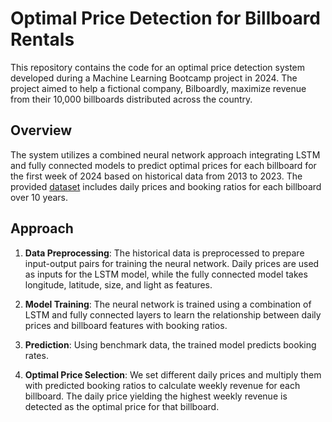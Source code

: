 # Optimal Price Detection for Billboard Rentals

This repository contains the code for an optimal price detection system developed during a Machine Learning Bootcamp project in 2024. The project aimed to help a fictional company, Bilboardly, maximize revenue from their 10,000 billboards distributed across the country.

## Overview

The system utilizes a combined neural network approach integrating LSTM and fully connected models to predict optimal prices for each billboard for the first week of 2024 based on historical data from 2013 to 2023. The provided [dataset](https://drive.google.com/drive/folders/1jdNwupZrNfcDATLuCB6VJBIBX2mo6oyh?usp=drive_link) includes daily prices and booking ratios for each billboard over 10 years.

## Approach

1. **Data Preprocessing**: The historical data is preprocessed to prepare input-output pairs for training the neural network. Daily prices are used as inputs for the LSTM model, while the fully connected model takes longitude, latitude, size, and light as features.

2. **Model Training**: The neural network is trained using a combination of LSTM and fully connected layers to learn the relationship between daily prices and billboard features with booking ratios.

3. **Prediction**: Using benchmark data, the trained model predicts booking rates.

4. **Optimal Price Selection**: We set different daily prices and multiply them with predicted booking ratios to calculate weekly revenue for each billboard. The daily price yielding the highest weekly revenue is detected as the optimal price for that billboard.


